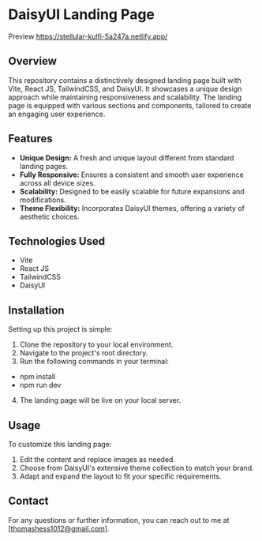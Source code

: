 # DaisyUI Landing Page

Preview
https://stellular-kulfi-5a247a.netlify.app/

## Overview
This repository contains a distinctively designed landing page built with Vite, React JS, TailwindCSS, and DaisyUI. It showcases a unique design approach while maintaining responsiveness and scalability. The landing page is equipped with various sections and components, tailored to create an engaging user experience.

## Features
- **Unique Design:** A fresh and unique layout different from standard landing pages.
- **Fully Responsive:** Ensures a consistent and smooth user experience across all device sizes.
- **Scalability:** Designed to be easily scalable for future expansions and modifications.
- **Theme Flexibility:** Incorporates DaisyUI themes, offering a variety of aesthetic choices.

## Technologies Used
- Vite
- React JS
- TailwindCSS
- DaisyUI

## Installation
Setting up this project is simple:
1. Clone the repository to your local environment.
2. Navigate to the project's root directory.
3. Run the following commands in your terminal:

- npm install
- npm run dev

4. The landing page will be live on your local server.

## Usage
To customize this landing page:
1. Edit the content and replace images as needed.
2. Choose from DaisyUI's extensive theme collection to match your brand.
3. Adapt and expand the layout to fit your specific requirements.


## Contact
For any questions or further information, you can reach out to me at [thomashess1012@gmail.com].
